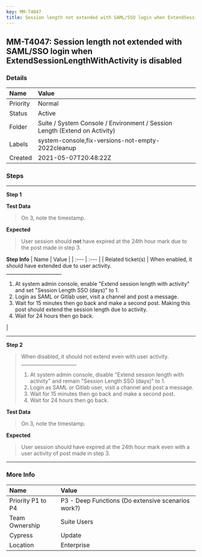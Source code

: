 ```yaml
---
key: MM-T4047
title: Session length not extended with SAML/SSO login when ExtendSessionLengthWithActivity is disabled
---
```


## MM-T4047: Session length not extended with SAML/SSO login when ExtendSessionLengthWithActivity is disabled

### Details

| Name     | Value                                                                      |
| :------- | :------------------------------------------------------------------------- |
| Priority | Normal                                                                     |
| Status   | Active                                                                     |
| Folder   | Suite / System Console / Environment / Session Length (Extend on Activity) |
| Labels   | system-console,fix-versions-not-empty-2022cleanup                          |
| Created  | 2021-05-07T20:48:22Z                                                       |

### Steps

<hr/>

**Step 1**

> <article></article>

**Test Data**

> <article>On 3, note the timestamp.</article>

**Expected**

> <article>User session should <strong>not&nbsp;</strong>have expired at the 24th hour mark due to the post made in step 3.</article>

**Step Info**
| Name | Value |
| :--- | :--- |
| Related ticket(s) | When enabled, it should have extended due to user activity.<br>_______________________<ol><li>At system admin console, enable "Extend session length with activity" and set "Session Length SSO (days)" to 1.</li><li>Login as SAML or Gitlab user, visit a channel and post a message.</li><li>Wait for 15 minutes then go back and make a second post. Making this post should extend the session length due to activity.</li><li>Wait for 24 hours then go back.</li></ol> |

<hr/>

**Step 2**

> <article>When disabled, it should not extend even with user activity.<br>_______________________<ol><li>At system admin console, disable "Extend session length with activity" and remain "Session Length SSO (days)" to 1.</li><li>Login as SAML or Gitlab user, visit a channel and post a message.</li><li>Wait for 15 minutes then go back and make a second post.</li><li>Wait for 24 hours then go back.</li></ol></article>

**Test Data**

> <article>On 3, note the timestamp.</article>

**Expected**

> <article>User session should<strong>&nbsp;</strong>have expired at the 24th hour mark even with a user activity of post made in step 3.</article>

<hr/>

### More Info

| Name              | Value                                              |
| :---------------- | :------------------------------------------------- |
| Priority P1 to P4 | P3 - Deep Functions (Do extensive scenarios work?) |
| Team Ownership    | Suite Users                                        |
| Cypress           | Update                                             |
| Location          | Enterprise                                         |
